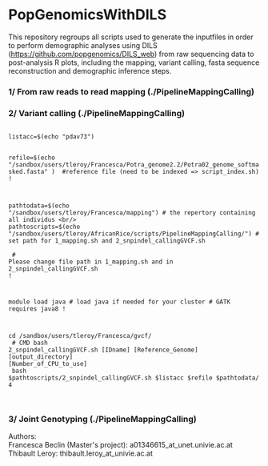 # PopGenomicsWithDILS

This repository regroups all scripts used to generate the inputfiles in order to perform demographic analyses using DILS (https://github.com/popgenomics/DILS_web) from raw sequencing data to post-analysis R plots, including the mapping, variant calling, fasta sequence reconstruction and demographic inference steps.

### 1/ From raw reads to read mapping (./PipelineMappingCalling)


### 2/ Variant calling (./PipelineMappingCalling)

<code>
listacc=$(echo "pdav73") <br/><br/>
refile=$(echo "/sandbox/users/tleroy/Francesca/Potra_genome2.2/Potra02_genome_softmasked.fasta" )  #reference file (need to be indexed => script_index.sh) ! <br/>

pathtodata=$(echo "/sandbox/users/tleroy/Francesca/mapping") # the repertory containing all individus <br/>
pathtoscripts=$(echo "/sandbox/users/tleroy/AfricanRice/scripts/PipelineMappingCalling/") # set path for 1_mapping.sh and 2_snpindel_callingGVCF.sh <br><br>
\# Please change file path in 1_mapping.sh and in 2_snpindel_callingGVCF.sh ! <br/>

module load java # load java if needed for your cluster # GATK requires java8 ! <br/>

cd /sandbox/users/tleroy/Francesca/gvcf/ <br/>
\# CMD bash 2_snpindel_callingGVCF.sh [IDname] [Reference_Genome] [output_directory] [Number_of_CPU_to_use] <br/>
bash $pathtoscripts/2_snpindel_callingGVCF.sh $listacc $refile $pathtodata/ 4 <br/>
</code>

### 3/ Joint Genotyping (./PipelineMappingCalling)



Authors:<br>
Francesca Beclin (Master's project): a01346615_at_unet.univie.ac.at<br>
Thibault Leroy: thibault.leroy_at_univie.ac.at<br>
